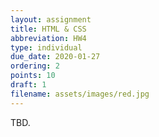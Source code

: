 ```yaml
---
layout: assignment
title: HTML & CSS
abbreviation: HW4
type: individual
due_date: 2020-01-27
ordering: 2
points: 10
draft: 1
filename: assets/images/red.jpg
---
```


TBD.